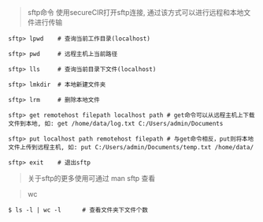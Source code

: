 > sftp命令
使用secureCIR打开sftp连接, 通过该方式可以进行远程和本地文件进行传输

``` shell
sftp> lpwd    # 查询当前工作目录(localhost)

sftp> pwd     # 远程主机上当前路径

sftp> lls     # 查询当前目录下文件(localhost)

sftp> lmkdir  # 本地新建文件夹

sftp> lrm     # 删除本地文件      

sftp> get remotehost filepath localhost path # get命令可以从远程主机上下载文件到本地, 如: get /home/data/log.txt C:/Users/admin/Documents

sftp> put localhost path remotehost filepath # 与get命令相反，put则将本地文件上传到远程主机, 如: put C:/Users/admin/Documents/temp.txt /home/data/

sftp> exit    # 退出sftp

```
> 关于sftp的更多使用可通过 man sftp 查看

> wc

``` shell
$ ls -l | wc -l      # 查看文件夹下文件个数
```